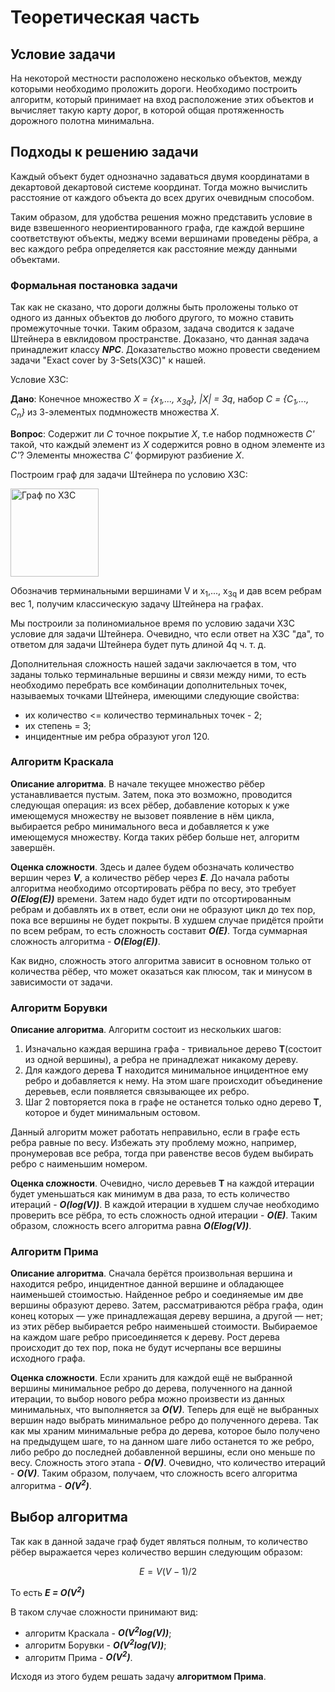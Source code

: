 # Теоретическая часть 

## Условие задачи

На некоторой местности расположено несколько объектов, между которыми необходимо проложить дороги. Необходимо построить алгоритм, который принимает на вход расположение этих объектов и вычисляет такую карту дорог, в которой общая протяженность дорожного полотна минимальна.

## Подходы к решению задачи

Каждый объект будет однозначно задаваться двумя координатами в декартовой декартовой системе координат. Тогда можно вычислить расстояние от каждого объекта до всех других очевидным способом.

Таким образом, для удобства решения можно представить условие в виде взвешенного неориентированного графа, где каждой вершине соответствуют объекты, меджу всеми вершинами проведены рёбра, а вес каждого ребра определяется как расстояние между данными объектами.

### Формальная постановка задачи

Так как не сказано, что дороги должны быть проложены только от одного из данных объектов до любого другого, то можно ставить промежуточные точки. Таким образом, задача сводится к задаче Штейнера в евклидовом пространстве. Доказано, что данная задача принадлежит классу ***NPC***. Доказательство можно провести сведением задачи "Exact cover by 3-Sets(X3C)" к нашей.

Условие Х3С:

**Дано**: Конечное множество *Х = {х<sub>1</sub>,..., х<sub>3q</sub>}, |Х| = 3q*, набор *C = {C<sub>1</sub>,..., C<sub>n</sub>}* из 3-элементых подмножеств множества *Х*.

**Вопрос**: Содержит ли *С* точное покрытие *Х*, т.е набор подмножеств *С'* такой, что каждый элемент из *Х* содержится ровно в одном элементе из *С'*? Элементы множества *С'* формируют разбиение *Х*.

Построим граф для задачи Штейнера по условию X3C:

<img width="141" alt="Граф по X3C" src="https://user-images.githubusercontent.com/47656959/97813563-09ce7a00-1c9a-11eb-85a0-2ab578da8ed3.png">

Обозначив терминальными вершинами V и х<sub>1</sub>,..., х<sub>3q</sub> и дав всем ребрам вес 1, получим классическую задачу Штейнера на графах. 

Мы построили за полиномиальное время по условию задачи X3C условие для задачи Штейнера. Очевидно, что если ответ на X3C "да", то ответом для задачи Штейнера будет путь длиной 4q ч. т. д.

Дополнительная сложность нашей задачи заключается в том, что заданы только терминальные вершины и связи между ними, то есть необходимо перебрать все комбинации дополнительных точек, называемых точками Штейнера, имеющими следующие свойства:
* их количество <= количество терминальных точек - 2;
* их степень = 3;
* инцидентные им ребра образуют угол 120. 
 
### Алгоритм Краскала

**Описание алгоритма**. В начале текущее множество рёбер устанавливается пустым. Затем, пока это возможно, проводится следующая операция: из всех рёбер, добавление которых к уже имеющемуся множеству не вызовет появление в нём цикла, выбирается ребро минимального веса и добавляется к уже имеющемуся множеству. Когда таких рёбер больше нет, алгоритм завершён.

**Оценка сложности**. Здесь и далее будем обозначать количество вершин через ***V***, а количество рёбер через ***E***. До начала работы алгоритма необходимо отсортировать рёбра по весу, это требует ***O(Elog(E))*** времени. Затем надо будет идти по отсортированным ребрам и добавлять их в ответ, если они не образуют цикл до тех пор, пока все вершины не будет покрыты. В худшем случае придётся пройти по всем ребрам, то есть сложность составит ***O(E)***. Тогда суммарная сложность алгоритма - ***O(Elog(E))***.

Как видно, сложность этого алгоритма зависит в основном только от количества рёбер, что может оказаться как плюсом, так и минусом в зависимости от задачи.

### Алгоритм Борувки

**Описание алгоритма**. Алгоритм состоит из нескольких шагов:
1. Изначально каждая вершина графа - тривиальное дерево **T**(состоит из одной вершины), а ребра не принадлежат никакому дереву.
2. Для каждого дерева **T** находится минимальное инцидентное ему ребро и добавляется к нему. На этом шаге происходит объединение деревьев, если появляется связывающее их ребро.
3. Шаг 2 повторяется пока в графе не останется только одно дерево **T**, которое и будет минимальным остовом.

Данный алгоритм может работать неправильно, если в графе есть ребра равные по весу. Избежать эту проблему можно, например, пронумеровав все ребра, тогда при равенстве весов будем выбирать ребро с наименьшим номером.

**Оценка сложности**. Очевидно, число деревьев **Т** на каждой итерации будет уменьшаться как минимум в два раза, то есть количество итераций - ***O(log(V))***. В каждой итерации в худшем случае необходимо проверить все рёбра, то есть сложность одной итерации - ***O(E)***. Таким образом, сложность всего алгоритма равна ***O(Elog(V))***.

### Алгоритм Прима

**Описание алгоритма**. Сначала берётся произвольная вершина и находится ребро, инцидентное данной вершине и обладающее наименьшей стоимостью. Найденное ребро и соединяемые им две вершины образуют дерево. Затем, рассматриваются рёбра графа, один конец которых — уже принадлежащая дереву вершина, а другой — нет; из этих рёбер выбирается ребро наименьшей стоимости. Выбираемое на каждом шаге ребро присоединяется к дереву. Рост дерева происходит до тех пор, пока не будут исчерпаны все вершины исходного графа.

**Оценка сложности**. Если хранить для каждой ещё не выбранной вершины минимальное ребро до дерева, полученного на данной итерации, то выбор нового ребра можно произвести из данных минимальных, что выполняется за ***O(V)***. Теперь для ещё не выбранных вершин надо выбрать минимальное ребро до полученного дерева. Так как мы храним минимальные ребра до дерева, которое было получено на предыдущем шаге, то на данном шаге либо останется то же ребро, либо ребро до последней добавленной вершины, если оно меньше по весу. Сложность этого этапа - ***O(V)***. Очевидно, что количество итераций - ***O(V)***. Таким образом, получаем, что сложность всего алгоритма алгоритма - ***O(V<sup>2</sup>)***.

## Выбор алгоритма
Так как в данной задаче граф будет являться полным, то количество рёбер выражается через количество вершин следующим образом:
```math
E = V(V-1)/2
```
То есть ***E = O(V<sup>2</sup>)***

В таком случае сложности принимают вид:
* алгоритм Краскала - ***O(V<sup>2</sup>log(V))***;
* алгоритм Борувки - ***O(V<sup>2</sup>log(V))***;
* алгоритм Прима - ***O(V<sup>2</sup>)***.

Исходя из этого будем решать задачу **алгоритмом Прима**.





